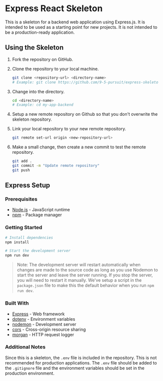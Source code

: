 # Express React Skeleton

This is a skeleton for a backend web application using Express.js. It is intended to be used as a starting point for new projects. It is not intended to be a production-ready application.

## Using the Skeleton

1. Fork the repository on GitHub.

1. Clone the repository to your local machine.
    ```bash
    git clone <repository-url> <directory-name>
    # Example: git clone https://github.com/9-5-pursuit/express-skeleton my-app-backend
    ```

1. Change into the directory.

    ```bash
    cd <directory-name>
    # Example: cd my-app-backend
    ```

1. Setup a new remote repository on Github so that you don't overwrite the skeleton repository.

1. Link your local repository to your new remote repository.

    ```bash
    git remote set-url origin <new-repository-url>
    ```

1. Make a small change, then create a new commit to test the remote repository.

    ```bash
    git add .
    git commit -m "Update remote repository"
    git push
    ```

## Express Setup

### Prerequisites

- [Node.js](https://nodejs.org/en/) - JavaScript runtime
- [npm](https://www.npmjs.com/) - Package manager

### Getting Started

```bash
# Install dependencies
npm install

# Start the development server
npm run dev
```

> Note: The development server will restart automatically when changes are made to the source code as long as you use Nodemon to start the server and leave the server running. If you stop the server, you will need to restart it manually. We've setup a script in the `package.json` file to make this the default behavior when you run `npm run dev`.

### Built With

- [Express](https://expressjs.com/) - Web framework
- [dotenv](https://www.npmjs.com/package/dotenv) - Environment variables
- [nodemon](https://nodemon.io/) - Development server
- [cors](https://www.npmjs.com/package/cors) - Cross-origin resource sharing
- [morgan](https://www.npmjs.com/package/morgan) - HTTP request logger

### Additional Notes

Since this is a skeleton, the `.env` file is included in the repository. This is not recommended for production applications. The `.env` file should be added to the `.gitignore` file and the environment variables should be set in the production environment.
